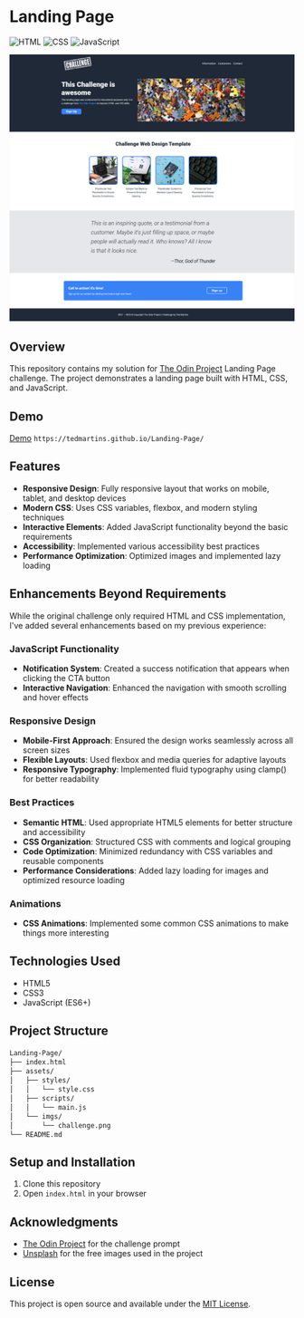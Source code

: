 # Landing Page

![HTML](https://img.shields.io/badge/HTML-E34F26?style=for-the-badge&logo=html5&logoColor=white)
![CSS](https://img.shields.io/badge/CSS-1572B6?style=for-the-badge&logo=css3&logoColor=white)
![JavaScript](https://img.shields.io/badge/JavaScript-F7DF1E?style=for-the-badge&logo=javascript&logoColor=black)

![Screenshot](assets/imgs/screenshot.png)

## Overview

This repository contains my solution for [The Odin Project](https://www.theodinproject.com/) Landing Page challenge. The project demonstrates a landing page built with HTML, CSS, and JavaScript.

## Demo

[Demo](https://tedmartins.github.io/Landing-Page/)
`https://tedmartins.github.io/Landing-Page/`

## Features

- **Responsive Design**: Fully responsive layout that works on mobile, tablet, and desktop devices
- **Modern CSS**: Uses CSS variables, flexbox, and modern styling techniques
- **Interactive Elements**: Added JavaScript functionality beyond the basic requirements
- **Accessibility**: Implemented various accessibility best practices
- **Performance Optimization**: Optimized images and implemented lazy loading

## Enhancements Beyond Requirements

While the original challenge only required HTML and CSS implementation, I've added several enhancements based on my previous experience:

### JavaScript Functionality

- **Notification System**: Created a success notification that appears when clicking the CTA button
- **Interactive Navigation**: Enhanced the navigation with smooth scrolling and hover effects

### Responsive Design

- **Mobile-First Approach**: Ensured the design works seamlessly across all screen sizes
- **Flexible Layouts**: Used flexbox and media queries for adaptive layouts
- **Responsive Typography**: Implemented fluid typography using clamp() for better readability

### Best Practices

- **Semantic HTML**: Used appropriate HTML5 elements for better structure and accessibility
- **CSS Organization**: Structured CSS with comments and logical grouping
- **Code Optimization**: Minimized redundancy with CSS variables and reusable components
- **Performance Considerations**: Added lazy loading for images and optimized resource loading

### Animations

- **CSS Animations**: Implemented some common CSS animations to make things more interesting

## Technologies Used

- HTML5
- CSS3
- JavaScript (ES6+)

## Project Structure

```
Landing-Page/
├── index.html
├── assets/
│   ├── styles/
│   │   └── style.css
│   ├── scripts/
│   │   └── main.js
│   └── imgs/
│       └── challenge.png
└── README.md
```

## Setup and Installation

1. Clone this repository
2. Open `index.html` in your browser

## Acknowledgments

- [The Odin Project](https://www.theodinproject.com/) for the challenge prompt
- [Unsplash](https://unsplash.com/) for the free images used in the project

## License

This project is open source and available under the [MIT License](LICENSE).
